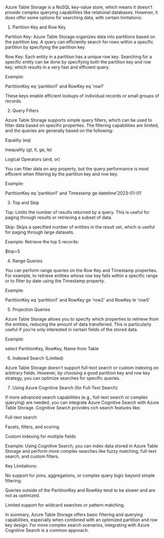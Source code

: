 Azure Table Storage is a NoSQL key-value store, which means it doesn't provide complex querying capabilities like relational databases. However, it does offer some options for searching data, with certain limitations:

1. Partition Key and Row Key

Partition Key: Azure Table Storage organizes data into partitions based on the partition key. A query can efficiently search for rows within a specific partition by specifying the partition key.

Row Key: Each entity in a partition has a unique row key. Searching for a specific entity can be done by specifying both the partition key and row key, which results in a very fast and efficient query.


Example:

PartitionKey eq 'partition1' and RowKey eq 'row1'

These keys enable efficient lookups of individual records or small groups of records.

2. Query Filters

Azure Table Storage supports simple query filters, which can be used to filter data based on specific properties. The filtering capabilities are limited, and the queries are generally based on the following:

Equality (eq)

Inequality (gt, lt, ge, le)

Logical Operators (and, or)


You can filter data on any property, but the query performance is most efficient when filtering by the partition key and row key.

Example:

PartitionKey eq 'partition1' and Timestamp ge datetime'2023-01-01'

3. Top and Skip

Top: Limits the number of results returned by a query. This is useful for paging through results or retrieving a subset of data.

Skip: Skips a specified number of entities in the result set, which is useful for paging through large datasets.


Example: Retrieve the top 5 records:

$top=5

4. Range Queries

You can perform range queries on the Row Key and Timestamp properties. For example, to retrieve entities whose row key falls within a specific range or to filter by date using the Timestamp property.

Example:

PartitionKey eq 'partition1' and RowKey ge 'row2' and RowKey le 'row5'

5. Projection Queries

Azure Table Storage allows you to specify which properties to retrieve from the entities, reducing the amount of data transferred. This is particularly useful if you're only interested in certain fields of the stored data.

Example:

select PartitionKey, RowKey, Name from Table

6. Indexed Search (Limited)

Azure Table Storage doesn't support full-text search or custom indexing on arbitrary fields. However, by choosing a good partition key and row key strategy, you can optimize searches for specific queries.

7. Using Azure Cognitive Search (for Full-Text Search)

If more advanced search capabilities (e.g., full-text search or complex querying) are needed, you can integrate Azure Cognitive Search with Azure Table Storage. Cognitive Search provides rich search features like:

Full-text search

Facets, filters, and scoring

Custom indexing for multiple fields


Example: Using Cognitive Search, you can index data stored in Azure Table Storage and perform more complex searches like fuzzy matching, full-text search, and custom filters.

Key Limitations:

No support for joins, aggregations, or complex query logic beyond simple filtering.

Queries outside of the PartitionKey and RowKey tend to be slower and are not as optimized.

Limited support for wildcard searches or pattern matching.


In summary, Azure Table Storage offers basic filtering and querying capabilities, especially when combined with an optimized partition and row key design. For more complex search scenarios, integrating with Azure Cognitive Search is a common approach.

